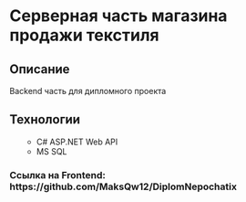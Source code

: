 # Серверная часть магазина продажи текстиля

<h2>Описание</h2>
<p>Backend часть для дипломного проекта</p>

<h2>Технологии</h2>
<ul>
        <ul>
            <li>C# ASP.NET Web API</li>
            <li>MS SQL</li>
        </ul>
</ul>

<h3>Ссылка на Frontend: https://github.com/MaksQw12/DiplomNepochatix</h3>
